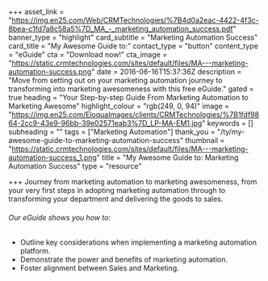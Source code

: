 +++
asset_link = "https://img.en25.com/Web/CRMTechnologies/%7B4d0a2eac-4422-4f3c-8bea-c1fd7a8c58a5%7D_MA_-_marketing_automation_success.pdf"
banner_type = "highlight"
card_subtitle = "Marketing Automation Success"
card_title = "My Awesome Guide to:"
contact_type = "button"
content_type = "eGuide"
cta = "Download now!"
cta_image = "https://static.crmtechnologies.com/sites/default/files/MA---marketing-automation-success.png"
date = 2016-06-16T15:37:36Z
description = "Move from setting out on your marketing automation journey to transforming into marketing awesomeness with this free eGuide."
gated = true
heading = "Your Step-by-step Guide From Marketing Automation to Marketing Awesome"
highlight_colour = "rgb(249, 0, 94)"
image = "https://img.en25.com/EloquaImages/clients/CRMTechnologies/%7B1fdf9864-2cc9-43e9-96bb-39e02571eab3%7D_LP-MA-EM1.jpg"
keywords = []
subheading = ""
tags = ["Marketing Automation"]
thank_you = "/ty/my-awesome-guide-to-marketing-automation-success"
thumbnail = "https://static.crmtechnologies.com/sites/default/files/MA---marketing-automation-success_1.png"
title = "My Awesome Guide to: Marketing Automation Success"
type = "resource"

+++
Journey from marketing automation to marketing awesomeness, from your very first steps in adopting marketing automation through to transforming your department and delivering the goods to sales.

###### Our eGuide shows you how to:

* Outline key considerations when implementing a marketing automation platform.
* Demonstrate the power and benefits of marketing automation.
* Foster alignment between Sales and Marketing.

